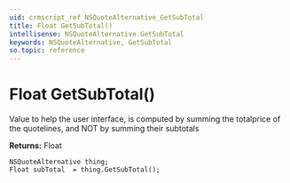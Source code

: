 ```yaml
---
uid: crmscript_ref_NSQuoteAlternative_GetSubTotal
title: Float GetSubTotal()
intellisense: NSQuoteAlternative.GetSubTotal
keywords: NSQuoteAlternative, GetSubTotal
so.topic: reference
---
```


# Float GetSubTotal()

Value to help the user interface, is computed by summing the totalprice of the quotelines, and NOT by summing their subtotals

**Returns:** Float

```crmscript
NSQuoteAlternative thing;
Float subTotal  = thing.GetSubTotal();
```

